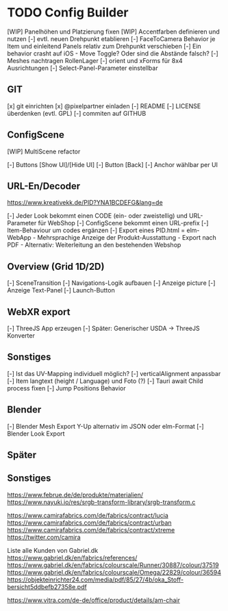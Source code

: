 # TODO Config Builder
[WIP] Panelhöhen und Platzierung fixen
[WIP] Accentfarben definieren und nutzen
[-] evtl. neuen Drehpunkt etablieren
[-] FaceToCamera Behavior je Item und einleitend Panels relativ zum Drehpunkt verschieben
[-] Ein behavior crasht auf iOS - Move Toggle? Oder sind die Abstände falsch?
[-] Meshes nachtragen RollenLager
[-] orient und xForms für 8x4 Ausrichtungen
[-] Select-Panel-Parameter einstellbar

## GIT
[x] git einrichten
[x] @pixelpartner einladen
[-] README
[-] LICENSE überdenken (evtl. GPL)
[-] commiten auf GITHUB

## ConfigScene
[WIP] MultiScene refactor

[-] Buttons [Show UI]/[Hide UI]
[-] Button [Back]
[-] Anchor wählbar per UI

## URL-En/Decoder
https://www.kreativekk.de/PID?YNA1BCDEFG&lang=de

[-] Jeder Look bekommt einen CODE (ein- oder zweistellig) und URL-Parameter für WebShop
[-] ConfigScene bekommt einen URL-prefix
[-] Item-Behaviour um codes ergänzen
[-] Export eines PID.html = elm-WebApp
    - Mehrsprachige Anzeige der Produkt-Ausstattung
    - Export nach PDF
    - Alternativ: Weiterleitung an den bestehenden Webshop 

## Overview (Grid 1D/2D)
[-] SceneTransition
[-] Navigations-Logik aufbauen 
[-] Anzeige picture
[-] Anzeige Text-Panel
[-] Launch-Button

## WebXR export
[-] ThreeJS App erzeugen
[-] Später: Generischer USDA -> ThreeJS Konverter

## Sonstiges
[-] Ist das UV-Mapping individuell möglich?
[-] verticalAlignment anpassbar
[-] Item langtext (height / Language) und Foto (?)
[-] Tauri await Child process fixen
[-] Jump Positions Behavior 

## Blender
[-] Blender Mesh Export Y-Up alternativ im JSON oder elm-Format
[-] Blender Look Export

## Später

## Sonstiges
https://www.februe.de/de/produkte/materialien/
https://www.nayuki.io/res/srgb-transform-library/srgb-transform.c

https://www.camirafabrics.com/de/fabrics/contract/lucia
https://www.camirafabrics.com/de/fabrics/contract/urban
https://www.camirafabrics.com/de/fabrics/contract/xtreme
https://twitter.com/camira

Liste alle Kunden von Gabriel.dk
https://www.gabriel.dk/en/fabrics/references/
https://www.gabriel.dk/en/fabrics/colourscale/Runner/30887/colour/37519
https://www.gabriel.dk/en/fabrics/colourscale/Omega/22829/colour/36594
https://objekteinrichter24.com/media/pdf/85/27/4b/oka_Stoff-bersicht5ddbefb27358e.pdf

https://www.vitra.com/de-de/office/product/details/am-chair

